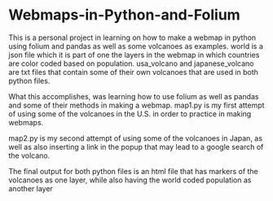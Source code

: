# Webmaps-in-Python-and-Folium
This is a personal project in learning on how to make a webmap in python using folium and pandas as well as some volcanoes as examples.
world is a json file which it is part of one the layers in the webmap in which countries are color coded based on population.
usa_volcano and japanese_volcano are txt files that contain some of their own volcanoes that are used in both python files.

What this accomplishes, was learning how to use folium as well as pandas and some of their methods in making a webmap.
map1.py is my first attempt of using some of the volcanoes in the U.S. in order to practice in making webmaps.

map2.py is my second attempt of using some of the volcanoes in Japan, as well as also inserting a link in the popup that may lead to a google search of the volcano.

The final output for both python files is an html file that has markers of the volcanoes as one layer, while also having the world coded population as another layer
